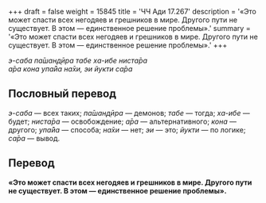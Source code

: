 +++
draft = false
weight = 15845
title = 'ЧЧ Ади 17.267'
description = '«Это может спасти всех негодяев и грешников в мире. Другого пути не существует. В этом — единственное решение проблемы».'
summary = '«Это может спасти всех негодяев и грешников в мире. Другого пути не существует. В этом — единственное решение проблемы».'
+++

_э-саба па̄шан̣д̣ӣра табе ха-ибе ниста̄ра  
а̄ра кона упа̄йа на̄хи, эи йукти са̄ра_

## Пословный перевод

_э_\-_саба_ — всех таких; _па̄шан̣д̣ӣра_ — демонов; _табе_ — тогда; _ха_\-_ибе_ — будет; _ниста̄ра_ — освобождение; _а̄ра_ — альтернативного; _кона_ — другого; _упа̄йа_ — способа; _на̄хи_ — нет; _эи_ — это; _йукти_ — по логике; _са̄ра_ — вывод.

## Перевод

**«Это может спасти всех негодяев и грешников в мире. Другого пути не существует. В этом — единственное решение проблемы».**
